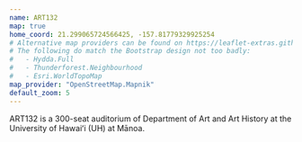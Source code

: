 ```yaml
---
name: ART132
map: true
home_coord: 21.299065724566425, -157.81779329925254
# Alternative map providers can be found on https://leaflet-extras.github.io/leaflet-providers/preview/
# The following do match the Bootstrap design not too badly:
#   - Hydda.Full
#   - Thunderforest.Neighbourhood
#   - Esri.WorldTopoMap
map_provider: "OpenStreetMap.Mapnik"
default_zoom: 5
---
```


ART132 is a 300-seat auditorium of Department of Art and Art History at the University of Hawaiʻi (UH) at Mānoa.